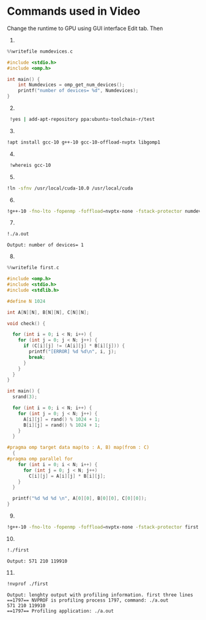 # Commands used in Video

Change the runtime to GPU using GUI interface Edit tab. Then

1) 
```C
%%writefile numdevices.c

#include <stdio.h>
#include <omp.h>

int main() {
    int Numdevices = omp_get_num_devices();
    printf("number of devices= %d", Numdevices);
}
```
2) 
```sh
 !yes | add-apt-repository ppa:ubuntu-toolchain-r/test 
```

3) 
```sh
!apt install gcc-10 g++-10 gcc-10-offload-nvptx libgomp1
```

4) 
```sh
 !whereis gcc-10
```

5) 
```sh
!ln -sfnv /usr/local/cuda-10.0 /usr/local/cuda
```

6)
```sh
!g++-10 -fno-lto -fopenmp -foffload=nvptx-none -fstack-protector numdevices.c
```

7) 
```sh
!./a.out
```
```console
Output: number of devices= 1
```

8) 
```C
%%writefile first.c

#include <omp.h>
#include <stdio.h>
#include <stdlib.h>

#define N 1024

int A[N][N], B[N][N], C[N][N];

void check() {

  for (int i = 0; i < N; i++) {
    for (int j = 0; j < N; j++) {
      if (C[i][j] != (A[i][j] * B[i][j])) {
        printf("[ERROR] %d %d\n", i, j);
        break;
      }
    }
  }
}

int main() {
  srand(3);

  for (int i = 0; i < N; i++) {
    for (int j = 0; j < N; j++) {
      A[i][j] = rand() % 1024 + 1;
      B[i][j] = rand() % 1024 + 1;
    }
  }

#pragma omp target data map(to : A, B) map(from : C)
  {
#pragma omp parallel for
    for (int i = 0; i < N; i++) {
      for (int j = 0; j < N; j++)
        C[i][j] = A[i][j] * B[i][j];
    }
  }

  printf("%d %d %d \n", A[0][0], B[0][0], C[0][0]);
}

```
9) 
```sh
!g++-10 -fno-lto -fopenmp -foffload=nvptx-none -fstack-protector first.c -o first
```
10) 
```sh
!./first
```
```console
Output: 571 210 119910 
```

11) 
```sh
!nvprof ./first
```
```console
Output: lenghty output with profiling information. first three lines
==1797== NVPROF is profiling process 1797, command: ./a.out
571 210 119910 
==1797== Profiling application: ./a.out
```
